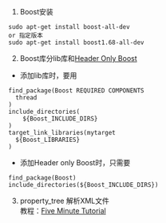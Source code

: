1. Boost安装
```
sudo apt-get install boost-all-dev
or 指定版本
sudo apt-get install boost1.68-all-dev	
```
2. Boost库分lib库和[Header Only Boost](https://stackoverflow.com/questions/13604090/which-boost-libraries-are-header-only)
- 添加lib库时，要用
```
find_package(Boost REQUIRED COMPONENTS
  thread
)
include_directories(
	${Boost_INCLUDE_DIRS}
)
target_link_libraries(mytarget
  ${Boost_LIBRARIES}
)
```

- 添加Header only Boost时，只需要
```
find_package(Boost)
include_directories(${Boost_INCLUDE_DIRS})
```
3. property_tree 解析XML文件  
教程：[Five Minute Tutorial](https://www.boost.org/doc/libs/1_69_0/doc/html/property_tree/tutorial.html)

